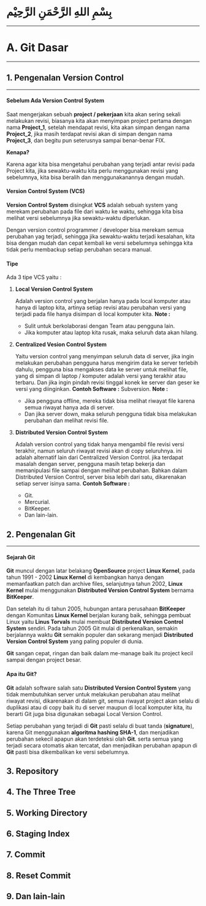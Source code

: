 # بِسْمِ اللهِ الرَّحْمَنِ الرَّحِيْم 

----

# A. Git Dasar

---

## 1. Pengenalan Version Control

---

#### Sebelum Ada Version Control System

Saat mengerjakan sebuah **project / pekerjaan** kita akan sering sekali melakukan revisi, biasanya kita akan menyimpan project pertama dengan nama **Project_1**, setelah mendapat revisi, kita akan simpan dengan nama **Project_2**, jika masih terdapat revisi akan di simpan dengan nama **Project_3**, dan begitu pun seterusnya sampai benar-benar FIX.

**Kenapa?**

Karena agar kita bisa mengetahui perubahan yang terjadi antar revisi pada Project kita, jika sewaktu-waktu kita perlu menggunakan revisi yang sebelumnya, kita bisa beralih dan menggunakanannya dengan mudah.

#### Version Control System (VCS)

**Version Control System** disingkat **VCS** adalah sebuah system yang merekam perubahan pada file dari waktu ke waktu, sehingga kita bisa melihat versi sebelumnya jika sewaktu-waktu diperlukan.

Dengan version control programmer / developer bisa merekam semua perubahan yag terjadi, sehingga jika sewaktu-waktu terjadi kesalahan, kita bisa dengan mudah dan cepat kembali ke versi sebelumnya sehingga kita tidak perlu membackup setiap perubahan secara manual.

#### Tipe

Ada 3 tipe VCS yaitu :

1. **Local Version Control System**
   
    Adalah  version control yang berjalan hanya pada local komputer atau hanya di laptop kita, artinya setiap revisi atau perubahan versi yang terjadi pada file hanya disimpan di local komputer kita.
    **Note :**
    - Sulit untuk berkolaborasi dengan Team atau pengguna lain. 
    - Jika komputer atau laptop kita rusak, maka seluruh data akan hilang.

2. **Centralized Vesion Control System**
   
   Yaitu version control yang menyimpan seluruh data di server, jika ingin melakukan perubahan pengguna harus mengirim data ke server terlebih dahulu, pengguna bisa mengakses data ke server untuk melihat file, yang di simpan di laptop /  komputer adalah versi yang terakhir atau terbaru.
   Dan jika ingin pindah revisi tinggal konek ke server dan geser ke versi yang diinginkan.
   **Contoh Software :**
   Subversion.
   **Note :**
   - Jika pengguna offline, mereka tidak bisa  melihat riwayat file karena semua riwayat hanya ada di server.
   -  Dan jika server down, maka seluruh pengguna tidak bisa melakukan perubahan dan melihat revisi file.  
  
3. **Distributed Version Control System**

    Adalah version control yang tidak hanya mengambil file revisi versi terakhir, namun seluruh riwayat revisi akan di copy seluruhnya. ini adalah alternatif lain dari Centralized Version Control. jika terdapat masalah dengan server, pengguna masih tetap bekerja dan memanipulasi file sampai dengan melihat perubahan.
    Bahkan dalam Distributed Version Control, server bisa lebih dari satu, dikarenakan setiap server isinya sama.
    **Contoh Software :**     
    - Git.
    - Mercurial.
    - BitKeeper.
    - Dan lain-lain.
    
## 2. Pengenalan Git

---

#### Sejarah Git

**Git** muncul dengan latar belakang **OpenSource** project **Linux Kernel**, pada tahun 1991 - 2002 **Linux Kernel** di kembangkan hanya dengan memanfaatkan patch dan archive files, selanjutnya tahun 2002, **Linux Kernel** mulai menggunakan **Distributed Version Control System** bernama **BitKeeper**.

Dan setelah itu di tahun 2005, hubungan antara perusahaan **BitKeeper** dengan Komunitas **Linux Kernel** berjalan kurang baik, sehingga pembuat Linux yaitu **Linus Torvals** mulai membuat **Distributed Version Control System** sendiri.
Pada tahun 2005 Git mulai di perkenalkan, semakin berjalannya waktu **Git** semakin populer dan sekarang menjadi **Distributed Version Control System** yang paling populer di dunia.

**Git** sangan cepat, ringan dan baik dalam me-manage baik itu project kecil sampai dengan project besar.

#### Apa itu Git?
 
 **Git** adalah software salah satu **Distributed Version Control System** yang tidak membutuhkan server untuk melakukan perubahan atau melihat riwayat revisi, dikarenakan  di dalam git, semua riwayat project akan selalu di duplikasi atau di copy baik itu di server maupun di local komputer kita, itu berarti Git juga bisa digunakan sebagai Local Version Control.

Setiap perubahan yang terjadi di **Git** pasti selalu di buat tanda (**signature**), karena Git menggunakan **algoritma hashing SHA-1**, dan menjadikan perubahan sekecil apapun akan terdeteksi olah **Git**. serta semua yang terjadi secara otomatis akan tercatat, dan menjadikan perubahan apapun di **Git** pasti bisa dikembalikan ke versi sebelumnya.



## 3. Repository
## 4. The Three Tree
## 5. Working Directory
## 6. Staging Index
## 7. Commit
## 8. Reset Commit
## 9. Dan lain-lain
